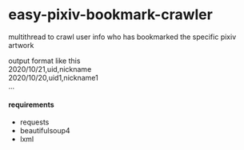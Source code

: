 # easy-pixiv-bookmark-crawler

multithread to crawl user info who has bookmarked the specific pixiv artwork


output format like this  
2020/10/21,uid,nickname  
2020/10/20,uid1,nickname1  
...  



#### requirements
* requests
* beautifulsoup4
* lxml

